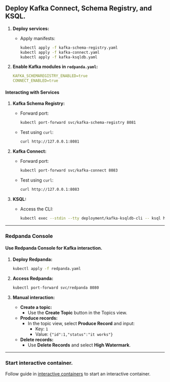 
## Deploy Kafka Connect, Schema Registry, and KSQL.

1. **Deploy services:**
   - Apply manifests:
     ```bash
     kubectl apply -f kafka-schema-registry.yaml
     kubectl apply -f kafka-connect.yaml
     kubectl apply -f kafka-ksqldb.yaml
     ```

2. **Enable Kafka modules in `redpanda.yaml`:**
   ```yaml
   KAFKA_SCHEMAREGISTRY_ENABLED=true
   CONNECT_ENABLED=true
   ```

#### **Interacting with Services**

1. **Kafka Schema Registry:**
   - Forward port:
     ```bash
     kubectl port-forward svc/kafka-schema-registry 8081
     ```
   - Test using `curl`:
     ```bash
     curl http://127.0.0.1:8081
     ```

2. **Kafka Connect:**
   - Forward port:
     ```bash
     kubectl port-forward svc/kafka-connect 8083
     ```
   - Test using `curl`:
     ```bash
     curl http://127.0.0.1:8083
     ```

3. **KSQL:**
   - Access the CLI:
     ```bash
     kubectl exec --stdin --tty deployment/kafka-ksqldb-cli -- ksql http://kafka-ksqldb-server:8088
     ```

---

### **Redpanda Console**

#### Use Redpanda Console for Kafka interaction.

1. **Deploy Redpanda:**
   ```bash
   kubectl apply -f redpanda.yaml
   ```

2. **Access Redpanda:**
   ```bash
   kubectl port-forward svc/redpanda 8080
   ```

3. **Manual interaction:**
   - **Create a topic:**
     - Use the **Create Topic** button in the Topics view.
   - **Produce records:**
     - In the topic view, select **Produce Record** and input:
       - Key: `1`
       - Value: `{"id":1,"status":"it works"}`
   - **Delete records:**
     - Use **Delete Records** and select **High Watermark**.

---
### Start interactive container.

Follow guide in [interactive containers](./interactive/README.md) to start an interactive container.




